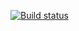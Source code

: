 [![Build status](https://ci.appveyor.com/api/projects/status/oc6hbavsbp1m6j8s?svg=true)](https://ci.appveyor.com/project/Alekzandern/autotest1-2-2)



